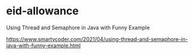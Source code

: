 # eid-allowance

Using Thread and Semaphore in Java with Funny Example 

https://www.smartycoder.com/2021/04/using-thread-and-semaphore-in-java-with-funny-example.html
